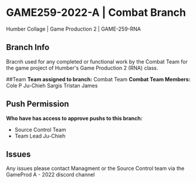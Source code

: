 # GAME259-2022-A | Combat Branch
Humber Collage | Game Production 2 | GAME-259-RNA

## Branch Info
Bracnh used for any completed or functional work by the Combat Team for the game project of Humber's Game Production 2 (RNA) class.

##Team
**Team assigned to branch:** 
Combat Team
**Combat Team Members:**
Cole P
Ju-Chieh
Sargis
Tristan James

## Push Permission
**Who have has access to approve pushs to this branch:**
- Source Control Team
- Team Lead Ju-Chieh

## Issues
Any issues please contact Managment or the Source Control team via the GameProd A - 2022 discord channel
